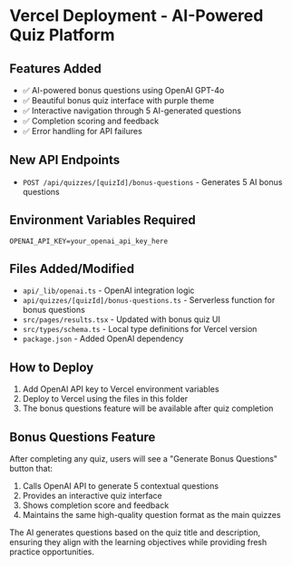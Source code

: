 # Vercel Deployment - AI-Powered Quiz Platform

## Features Added
- ✅ AI-powered bonus questions using OpenAI GPT-4o
- ✅ Beautiful bonus quiz interface with purple theme
- ✅ Interactive navigation through 5 AI-generated questions
- ✅ Completion scoring and feedback
- ✅ Error handling for API failures

## New API Endpoints
- `POST /api/quizzes/[quizId]/bonus-questions` - Generates 5 AI bonus questions

## Environment Variables Required
```
OPENAI_API_KEY=your_openai_api_key_here
```

## Files Added/Modified
- `api/_lib/openai.ts` - OpenAI integration logic
- `api/quizzes/[quizId]/bonus-questions.ts` - Serverless function for bonus questions
- `src/pages/results.tsx` - Updated with bonus quiz UI
- `src/types/schema.ts` - Local type definitions for Vercel version
- `package.json` - Added OpenAI dependency

## How to Deploy
1. Add OpenAI API key to Vercel environment variables
2. Deploy to Vercel using the files in this folder
3. The bonus questions feature will be available after quiz completion

## Bonus Questions Feature
After completing any quiz, users will see a "Generate Bonus Questions" button that:
1. Calls OpenAI API to generate 5 contextual questions
2. Provides an interactive quiz interface
3. Shows completion score and feedback
4. Maintains the same high-quality question format as the main quizzes

The AI generates questions based on the quiz title and description, ensuring they align with the learning objectives while providing fresh practice opportunities.